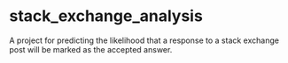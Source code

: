 # stack_exchange_analysis
A project for predicting the likelihood that a response to a stack exchange post will be marked as the accepted answer.
